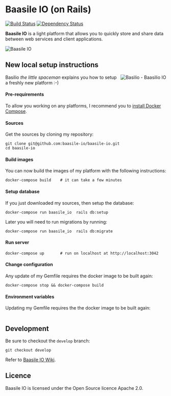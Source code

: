 # Baasile IO (on Rails)

[![Build Status](https://travis-ci.org/baasile-io/baasile-io.svg?branch=master)](https://travis-ci.org/baasile-io/baasile-io) [![Dependency Status](https://dependencyci.com/github/baasile-io/baasile-io/badge)](https://dependencyci.com/github/baasile-io/baasile-io)

**Baasile IO** is a light platform that allows you to quickly store and share data between web services and client applications.

![Baasile IO](http://baasile.io/assets/img/github/baasile-io-github.png)

## New local setup instructions

<img align="right" src="http://baasile.io/assets/img/github/basilio-github-topright.png" alt="Basilio - Baasilio IO"/>

Basilio *the little spaceman* explains you how to setup a freshly new platform :-)

#### Pre-requirements

To allow you working on any platforms, I recommend you to [install Docker Compose](https://docs.docker.com/compose/install/).

#### Sources

Get the sources by cloning my repository:
```
git clone git@github.com:baasile-io/baasile-io.git
cd baasile-io
```

#### Build images

You can now build the images of my platform with the following instructions:
```
docker-compose build    # it can take a few minutes
```

#### Setup database

If you just downloaded my sources, then setup the database:

```
docker-compose run baasile_io  rails db:setup
```

Later you will need to run migrations by running:

```
docker-compose run baasile_io  rails db:migrate
```

#### Run server

```
docker-compose up       # run on localhost at http://localhost:3042
```

#### Change configuration

Any update of my Gemfile requires the docker image to be built again:

```
docker-compose stop && docker-compose build
```

#### Environment variables

Updating my Gemfile requires the the docker image to be built again:

```

```

## Development

Be sure to checkout the `develop` branch:

```
git checkout develop
```

Refer to [Baasile IO Wiki](https://github.com/baasile-io/baasile-io/wiki).

## Licence

Baasile IO is licensed under the Open Source licence Apache 2.0.
